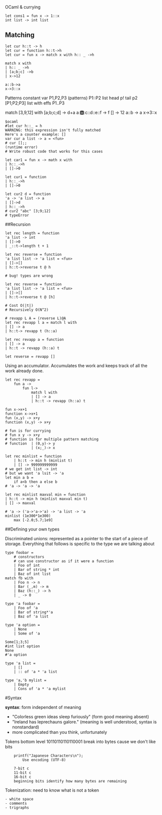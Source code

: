 OCaml & currying

    let cons1 = fun x -> 1::x
    int list -> int list

## Matching 

    let cur h::t -> h
    let cur = function h::t->h
    let cur = fun x -> match x with h:: _ ->h

    match x with 
    | h:: _ ->h
    | [a;b;c] ->b
    | x->12

    a::b->a
    x->3::x

Patterns 
constant
var 
P1,P2,P3 (patterns)
P1::P2 list head p! tail p2
[P1;P2;P3] list with effs P1..P3

match [3,9,12] with [a;b;c;d] -> d+a
a::b::c::d::e::f -> f
[] -> 12
a::b -> a
x->3::x

    $ocaml
    #let cur h::_ = h
    WARNING: this expression isn't fully matched
    Here's a counter example: []
    var cur a list -> a = <fun>
    # cur [];;
    (runtime error)
    # Write robust code that works for this cases

    let car1 = fun x -> math x with
    | h::_->h
    | []->0

    let cur1 = function
    | h::_->h
    | []->0

    let cur2 d = function
    'a -> 'a list -> a
    | []->d
    | h::_->h
    # cur2 "abc" [3;9;12]
    # typeError

##Recursion

    let rec length = function
    'a list -> int
    | []->0
    | _::t->length t + 1

    let rec reverse = function
    'a list list -> 'a list = <fun>
    | []->[]
    | h::t->reverse t @ h
    
    # bug! types are wrong

    let rec reverse = function
    'a list list -> 'a list = <fun>
    | []->[]
    | h::t->reverse t @ [h]

    # Cost O(|t|)
    # Recursively O(N^2)

    # revapp L A = (reverse L)@A
    let rec revapp l a = match l with
    | [] -> a
    | h::t-> revapp t (h::a)

    let rec revapp a = function
    | [] -> a
    | h::t -> revapp (h::a) t
    
    let reverse = revapp []

Using an accumulator. Accumulates the work and keeps track of all the work already done.

    let rec revapp = 
        fun a ->
            fun l->
                match l with
                | [] -> a
                | h::t -> revapp (h::a) t

    fun x->x+1
    function x->x+1
    fun (x,y) -> x+y
    function (x,y) -> x+y

    # fun is for currying
    # fun x y -> x+y
    # function is for multiple pattern matching
    # function  | (0,y)-> y
                | (x;_)-> x

    let rec minlist = function
        | h::t -> min h (minlist t)
        | [] -> 999999999999
    # we get int list -> int
    # but we want 'a lsit -> 'a
    let min a b = 
        if a<b then a else b
    # 'a -> 'a -> 'a

    let rec minlist maxval min = function
    | h::t -> min h (minlist maxval min t)
    | [] -> maxval

    # 'a -> ('a->'a->'a) -> 'a list -> 'a
    minlist (1e300*1e300)
        max [-2.0;5.7;1e9]

##Defining your own types

Discriminated unions: represented as a pointer to the start of a piece of storage. Everything that follows is specific to the type we are talking about

    type foobar = 
        # constructors
        # can use constructor as if it were a function
        | Foo of int
        | Bar of string * int
        | Baz of int list
    match fb with 
        | Foo n -> n
        | Bar (_,m) -> m
        | Baz (h::_) -> h
        | _ -> 0

    type 'a foobar = 
        | Foo of 'a
        | Bar of string*'a
        | Baz of 'a list

    type 'a option = 
        | None
        | Some of 'a

    Some[1;3;5]
    #int list option
    None
    #'a option

    type 'a list = 
        | []
        | :: of 'a * 'a list

    type 'a,'b mylist =
        | Empty
        | Cons of 'a * 'a mylist

#Syntax

__syntax__: form independent of meaning

- "Colorless green ideas sleep furiously" (form good meaning absent)
- "Ireland has leprechauns galore." (meaning is well understood, syntax is nonstandard)
- more complicated than you think, unfortunately

Tokens
    bottom level
        10110110110110001
        break into bytes cause we don't like bits
        
        printf("Japanese Characters\n");
            Use encoding (UTF-8)

        7-bit c
        11-bit c
        16-bit c
        beginning bits identify how many bytes are remaining

Tokenization: need to know what is not a token

    - white space
    - comments
    - trigraphs

